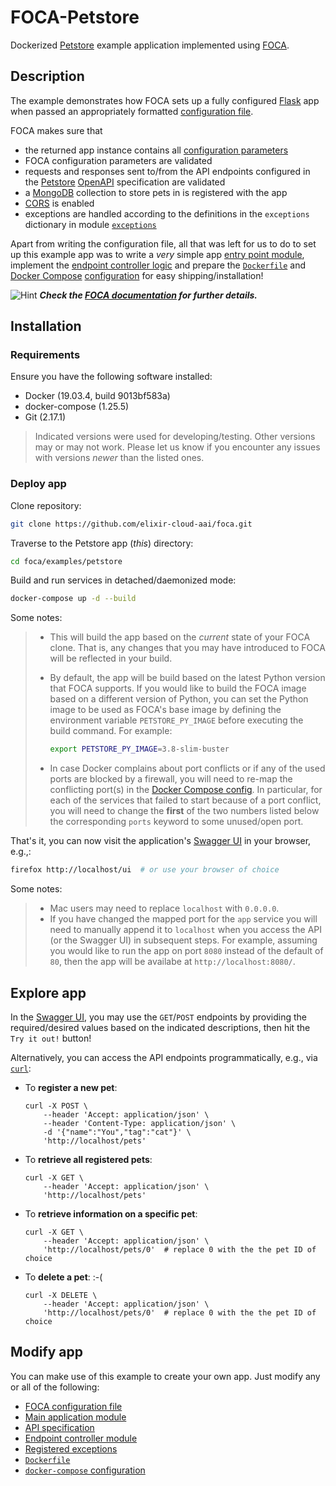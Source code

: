 # FOCA-Petstore

Dockerized [Petstore][res-petstore] example application implemented using
[FOCA][res-foca].

## Description

The example demonstrates how FOCA sets up a fully configured [Flask][res-flask]
app when passed an appropriately formatted [configuration
file][docs-config-file].

FOCA makes sure that

* the returned app instance contains all [configuration parameters][app-config]
* FOCA configuration parameters are validated
* requests and responses sent to/from the API endpoints configured in the
  [Petstore][app-specs] [OpenAPI][res-openapi] specification are validated
* a [MongoDB][res-mongo-db] collection to store pets in is registered with the
  app
* [CORS][res-cors] is enabled
* exceptions are handled according to the definitions in the `exceptions`
  dictionary in module [`exceptions`][app-exceptions]

Apart from writing the configuration file, all that was left for us to do to
set up this example app was to write a _very_ simple app [entry point
module][app-entrypoint], implement the [endpoint controller
logic][app-controllers] and prepare the [`Dockerfile`][app-dockerfile] and
[Docker Compose][res-docker-compose] [configuration][app-docker-compose] for
easy shipping/installation!

![Hint][img-hint] _**Check the [FOCA documentation][docs] for further
details.**_

## Installation

### Requirements

Ensure you have the following software installed:

* Docker (19.03.4, build 9013bf583a)
* docker-compose (1.25.5)
* Git (2.17.1)

> Indicated versions were used for developing/testing. Other versions may or
> may not work. Please let us know if you encounter any issues with versions
> _newer_ than the listed ones.

### Deploy app

Clone repository:

```bash
git clone https://github.com/elixir-cloud-aai/foca.git
```

Traverse to the Petstore app (_this_) directory:

```bash
cd foca/examples/petstore
```

Build and run services in detached/daemonized mode:

```bash
docker-compose up -d --build
```

Some notes:

> * This will build the app based on the _current_ state of your FOCA clone.
> That is, any changes that you may have introduced to FOCA will be reflected
> in your build.
> * By default, the app will be build based on the latest Python version that
> FOCA supports. If you would like to build the FOCA image based on a different
> version of Python, you can set the Python image to be used as FOCA's base
> image by defining the environment variable `PETSTORE_PY_IMAGE` before
> executing the build command. For example:
>  
>    ```bash
>    export PETSTORE_PY_IMAGE=3.8-slim-buster
>    ```
>  
> * In case Docker complains about port conflicts or if any of the used ports
> are blocked by a firewall, you will need to re-map the conflicting port(s) in
> the [Docker Compose config][app-docker-compose]. In particular, for each of
> the services that failed to start because of a port conflict, you will need
> to change the **first** of the two numbers listed below the corresponding
> `ports` keyword to some unused/open port.

That's it, you can now visit the application's [Swagger UI][res-swagger-ui] in
your browser, e.g.,:

```bash
firefox http://localhost/ui  # or use your browser of choice
```

Some notes:

> * Mac users may need to replace `localhost` with `0.0.0.0`.
> * If you have changed the mapped port for the `app` service you will need to
> manually append it to `localhost` when you access the API (or the Swagger UI)
> in subsequent steps. For example, assuming you would like to run the app on
> port `8080` instead of the default of `80`, then the app will be availabe
> at `http://localhost:8080/`.

## Explore app

In the [Swagger UI][res-swagger-ui], you may use the `GET`/`POST` endpoints by
providing the required/desired values based on the indicated descriptions, then
hit the `Try it out!` button!

Alternatively, you can access the API endpoints programmatically, e.g., via
[`curl`][res-curl]:

* To **register a new pet**:

  ```console
  curl -X POST \
      --header 'Accept: application/json' \
      --header 'Content-Type: application/json' \
      -d '{"name":"You","tag":"cat"}' \
      'http://localhost/pets'
  ```

* To **retrieve all registered pets**:

  ```console
  curl -X GET \
      --header 'Accept: application/json' \
      'http://localhost/pets' 
  ```

* To **retrieve information on a specific pet**:

  ```console
  curl -X GET \
      --header 'Accept: application/json' \
      'http://localhost/pets/0'  # replace 0 with the the pet ID of choice
  ```

* To **delete a pet**:  :-(

  ```console
  curl -X DELETE \
      --header 'Accept: application/json' \
      'http://localhost/pets/0'  # replace 0 with the the pet ID of choice
  ```

## Modify app

You can make use of this example to create your own app. Just modify any or all
of the following:

* [FOCA configuration file][app-config]
* [Main application module][app-entrypoint]
* [API specification][app-specs]
* [Endpoint controller module][app-controllers]
* [Registered exceptions][app-exceptions]
* [`Dockerfile`][app-dockerfile]
* [`docker-compose` configuration][app-docker-compose]

[app-config]: config.yaml
[app-controllers]: controllers.py
[app-dockerfile]: Dockerfile
[app-docker-compose]: docker-compose.yaml
[app-exceptions]: exceptions.py
[app-entrypoint]: app.py
[app-specs]: petstore-access-control.yaml
[docs]: <https://foca.readthedocs.io/en/latest/>
[docs-config-file]: ../../README.md#configuration-file
[img-hint]: ../../images/hint.svg
[res-cors]: <https://flask-cors.readthedocs.io/en/latest/>
[res-curl]: <https://curl.se/>
[res-docker-compose]: <https://docs.docker.com/compose/>
[res-flask]: <http://flask.pocoo.org/>
[res-foca]: <https://pypi.org/project/foca/>
[res-mongo-db]: <https://www.mongodb.com/>
[res-openapi]: <https://www.openapis.org/>
[res-petstore]: <https://petstore.swagger.io/>
[res-swagger-ui]: <https://swagger.io/tools/swagger-ui/>
